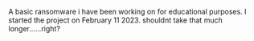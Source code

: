 A basic ransomware i have been working on for educational purposes. I started the project on February 11 2023. shouldnt take that much longer......right?
